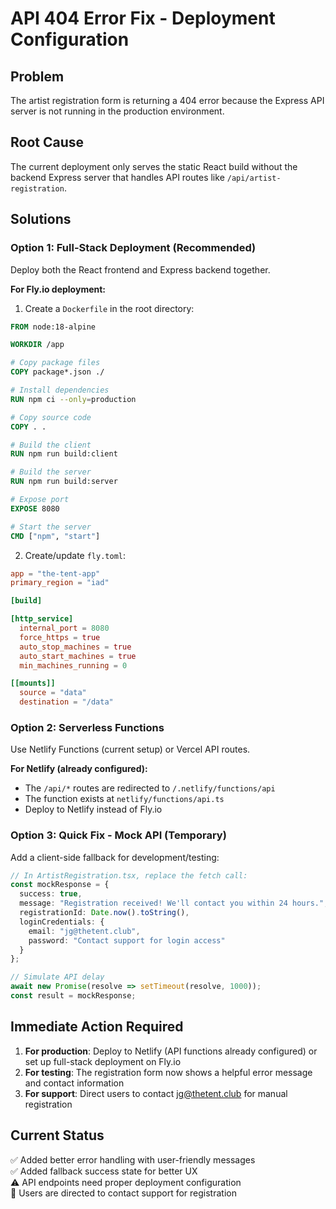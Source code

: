 # API 404 Error Fix - Deployment Configuration

## Problem
The artist registration form is returning a 404 error because the Express API server is not running in the production environment.

## Root Cause
The current deployment only serves the static React build without the backend Express server that handles API routes like `/api/artist-registration`.

## Solutions

### Option 1: Full-Stack Deployment (Recommended)
Deploy both the React frontend and Express backend together.

**For Fly.io deployment:**
1. Create a `Dockerfile` in the root directory:
```dockerfile
FROM node:18-alpine

WORKDIR /app

# Copy package files
COPY package*.json ./

# Install dependencies
RUN npm ci --only=production

# Copy source code
COPY . .

# Build the client
RUN npm run build:client

# Build the server
RUN npm run build:server

# Expose port
EXPOSE 8080

# Start the server
CMD ["npm", "start"]
```

2. Create/update `fly.toml`:
```toml
app = "the-tent-app"
primary_region = "iad"

[build]

[http_service]
  internal_port = 8080
  force_https = true
  auto_stop_machines = true
  auto_start_machines = true
  min_machines_running = 0

[[mounts]]
  source = "data"
  destination = "/data"
```

### Option 2: Serverless Functions
Use Netlify Functions (current setup) or Vercel API routes.

**For Netlify (already configured):**
- The `/api/*` routes are redirected to `/.netlify/functions/api`
- The function exists at `netlify/functions/api.ts`
- Deploy to Netlify instead of Fly.io

### Option 3: Quick Fix - Mock API (Temporary)
Add a client-side fallback for development/testing:

```typescript
// In ArtistRegistration.tsx, replace the fetch call:
const mockResponse = {
  success: true,
  message: "Registration received! We'll contact you within 24 hours.",
  registrationId: Date.now().toString(),
  loginCredentials: {
    email: "jg@thetent.club",
    password: "Contact support for login access"
  }
};

// Simulate API delay
await new Promise(resolve => setTimeout(resolve, 1000));
const result = mockResponse;
```

## Immediate Action Required
1. **For production**: Deploy to Netlify (API functions already configured) or set up full-stack deployment on Fly.io
2. **For testing**: The registration form now shows a helpful error message and contact information
3. **For support**: Direct users to contact jg@thetent.club for manual registration

## Current Status
✅ Added better error handling with user-friendly messages  
✅ Added fallback success state for better UX  
⚠️ API endpoints need proper deployment configuration  
📧 Users are directed to contact support for registration  

